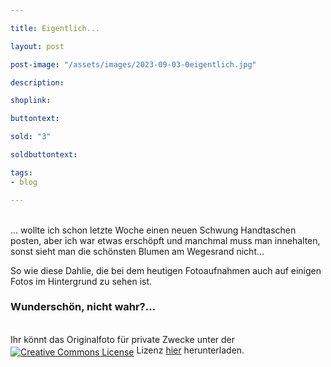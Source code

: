 ```yaml
---

title: Eigentlich...

layout: post

post-image: "/assets/images/2023-09-03-0eigentlich.jpg"

description:

shoplink: 

buttontext: 

sold: "3"

soldbuttontext: 

tags:
- blog

---
```


<br>
... wollte ich schon letzte Woche einen neuen Schwung Handtaschen posten, aber ich war etwas erschöpft und manchmal muss man innehalten, sonst sieht man die schönsten Blumen am Wegesrand nicht...

So wie diese Dahlie, die bei dem heutigen Fotoaufnahmen auch auf einigen Fotos im Hintergrund zu sehen ist.

### Wunderschön, nicht wahr?...

<br>
Ihr könnt das Originalfoto für private Zwecke unter der <a rel="license" href="http://creativecommons.org/licenses/by-nc-nd/4.0/"><img alt="Creative Commons License" style="border-width:0; margin-top: 3px; vertical-align:text-top;" src="https://i.creativecommons.org/l/by-nc-nd/4.0/80x15.png" /></a> Lizenz <a href="/assets/images/IMG_3138.JPG" target="_blank">hier</a> herunterladen.
